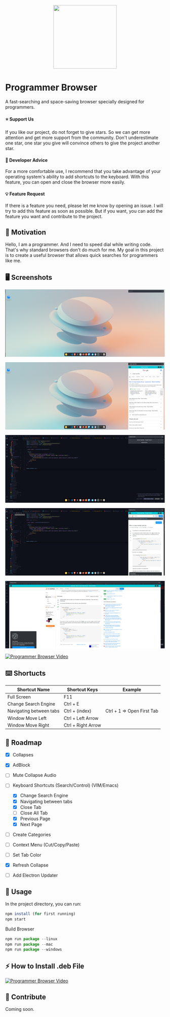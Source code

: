 <p align="center">
  <img src='https://github.com/yessGlory17/programmer-browser/blob/main/assets/icon.png' width='200px' height='200px' />
</p>

# Programmer Browser

A fast-searching and space-saving browser specially designed for programmers.

#### :star: Support Us

If you like our project, do not forget to give stars. So we can get more attention and get more support from the community. Don't underestimate one star, one star you give will convince others to give the project another star.

#### :angel: Developer Advice

For a more comfortable use, I recommend that you take advantage of your operating system's ability to add shortcuts to the keyboard. With this feature, you can open and close the browser more easily.

#### :bulb: Feature Request

If there is a feature you need, please let me know by opening an issue. I will try to add this feature as soon as possible. But if you want, you can add the feature you want and contribute to the project.

## :muscle: Motivation

Hello, I am a programmer. And I need to speed dial while writing code. That's why standard browsers don't do much for me. My goal in this project is to create a useful browser that allows quick searches for programmers like me.

## :desktop_computer: Screenshots

![](./docs/images/pb-1.png)

![pb-2](./docs/images/pb-2.png)

![pb-3](./docs/images/pb-3.png)

![](./docs/images/pb-4.png)

![](./docs/images/pb-5.png)

[![Programmer Browser Video](https://img.youtube.com/vi/viSwzTKtArQ/0.jpg)](https://www.youtube.com/watch?v=viSwzTKtArQ)

## :keyboard: Shortucts

| Shortcut Name           | Shortcut Keys      | Example                    |
| ----------------------- | ------------------ | -------------------------- |
| Full Screen             | F11                |                            |
| Change Search Engine    | Ctrl + E           |                            |
| Navigating between tabs | Ctrl + (index)     | Ctrl + 1 => Open First Tab |
| Window Move Left        | Ctrl + Left Arrow  |                            |
| Window Move Right       | Ctrl + Right Arrow |                            |

## :tada: Roadmap

- [x] Collapses
- [x] AdBlock
- [ ] Mute Collapse Audio
- [ ] Keyboard Shortcuts (Search/Control) (VIM/Emacs)

  - [x] Change Search Engine
  - [x] Navigating between tabs
  - [x] Close Tab
  - [ ] Close All Tab
  - [x] Previous Page
  - [x] Next Page

- [ ] Create Categories
- [ ] Context Menu (Cut/Copy/Paste)
- [ ] Set Tab Color
- [x] Refresh Collapse
- [ ] Add Electron Updater

## :crystal_ball: Usage

In the project directory, you can run:

```js
npm install (for first running)
npm start
```

Build Browser

```js
npm run package --linux
npm run package --mac
npm run package --windows
```

## :zap: How to Install .deb File

[![Programmer Browser Video](https://img.youtube.com/vi/H0FC6WZjqCc/0.jpg)](https://www.youtube.com/watch?v=H0FC6WZjqCc)

## :handshake: Contribute

Coming soon.
